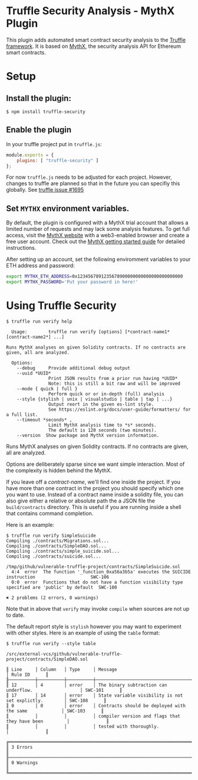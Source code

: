 <!-- until coveralls is fixed for the repo change -->
<!-- [![CircleCI](https://circleci.com/gh/ConsenSys/truffle-security.svg?style=svg)](https://circleci.com/gh/ConsenSys/truffle-security)
[![Coverage Status](https://coveralls.io/repos/github/ConsenSys/truffle-security/badge.svg?branch=master)](https://coveralls.io/github/ConsenSys/truffle-security?branch=master)
-->

# Truffle Security Analysis - MythX Plugin

This plugin adds automated smart contract security analysis to the [Truffle framework](https://truffleframework.com/docs/truffle/overview). It is based on [MythX](https://mythx.io), the security analysis API for Ethereum smart contracts.

# Setup

## Install the plugin:

```console
$ npm install truffle-security
```

## Enable the plugin

In your truffle project put in `truffle.js`:

```javascript
module.exports = {
    plugins: [ "truffle-security" ]
};
```

For now `truffle.js` needs to be adjusted for each project. However, changes to truffle are planned
so that in the future you can specifiy this globally. See [truffle issue #1695](https://github.com/trufflesuite/truffle/issues/1695)

## Set `MYTHX` environment variables.

By default, the plugin is configured with a MythX trial account that
allows a limited number of requests and may lack some analysis features.
To get full access, visit the [MythX website](https://mythx.io) with a 
web3-enabled browser and create a free user account. Check out the
[MythX getting started guide](https://docs.mythx.io/en/latest/main/getting-started.html)
for detailed instructions.

After setting up an account, set the following enviromment variables to your ETH address and password:

```bash
export MYTHX_ETH_ADDRESS=0x1234567891235678900000000000000000000000
export MYTHX_PASSWORD='Put your password in here!'
```

# Using Truffle Security

```console
$ truffle run verify help

  Usage:        truffle run verify [options] [*contract-name1* [contract-name2*] ...]

Runs MythX analyses on given Solidity contracts. If no contracts are
given, all are analyzed.

  Options:
    --debug     Provide additional debug output
    --uuid *UUID*
                Print JSON results from a prior run having *UUID*
                Note: this is still a bit raw and will be improved
    --mode { quick | full }
                Perform quick or or in-depth (full) analysis
    --style {stylish | unix | visualstudio | table | tap | ...}
                Output reort in the given es-lint style.
                See https://eslint.org/docs/user-guide/formatters/ for a full list.
    --timeout *seconds* ,
                Limit MythX analysis time to *s* seconds.
                The default is 120 seconds (two minutes).
    --version  Show package and MythX version information.
```

Runs MythX analyses on given Solidity contracts. If no contracts are given, all are analyzed.

Options are deliberately sparse since we want simple interaction. Most
of the complexity is hidden behind the MythX.

If you leave off a _contract-name_, we'll find one inside the
project. If you have more than one contract in the project you should
specify which one you want to use. Instead of a contract name inside a
solidity file, you can also give either a relative or absolute path
the a JSON file the `build/contracts` directory. This is useful if
you are running inside a shell that contains command completion.

Here is an example:

```console
$ truffle run verify SimpleSuicide
Compiling ./contracts/Migrations.sol...
Compiling ./contracts/SimpleDAO.sol...
Compiling ./contracts/simple_suicide.sol...
Compiling ./contracts/suicide.sol...

/tmp/github/vulnerable-truffle-project/contracts/SimpleSuicide.sol
  4:4  error  The function '_function_0xa56a3b5a' executes the SUICIDE instruction                     SWC-106
  0:0  error  Functions that do not have a function visibility type specified are 'public' by default  SWC-100

✖ 2 problems (2 errors, 0 warnings)

```

Note that in above that `verify` may invoke `compile` when sources are not up to date.

The default report style is `stylish` however you may want to experiment with other styles.
Here is an example of using the  `table` format:


```
$ truffle run verify --style table

/src/external-vcs/github/vulnerable-truffle-project/contracts/SimpleDAO.sol

║ Line     │ Column   │ Type     │ Message                                                │ Rule ID      ║
╟──────────┼──────────┼──────────┼────────────────────────────────────────────────────────┼──────────────╢
║ 12       │ 4        │ error    │ The binary subtraction can underflow.                  │ SWC-101      ║
║ 17       │ 14       │ error    │ State variable visibility is not set explictly.        │ SWC-108      ║
║ 0        │ 0        │ error    │ Contracts should be deployed with the same             │ SWC-103      ║
║          │          │          │ compiler version and flags that they have been         │              ║
║          │          │          │ tested with thoroughly.                                │              ║

╔════════════════════════════════════════════════════════════════════════════════════════════════════════╗
║ 3 Errors                                                                                               ║
╟────────────────────────────────────────────────────────────────────────────────────────────────────────╢
║ 0 Warnings                                                                                             ║
╚════════════════════════════════════════════════════════════════════════════════════════════════════════╝
```
